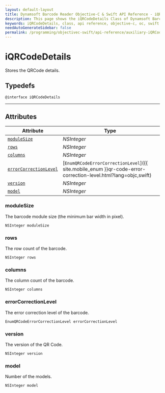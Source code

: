 ```yaml
---
layout: default-layout
title: Dynamsoft Barcode Reader Objective-C & Swift API Reference - iQRCodeDetails Class
description: This page shows the iQRCodeDetails Class of Dynamsoft Barcode Reader for iOS SDK.
keywords: iQRCodeDetails, class, api reference, objective-c, oc, swift
needAutoGenerateSidebar: false
permalink: /programming/objectivec-swift/api-reference/auxiliary-iQRCodeDetails-v8.1.0.html
---
```



# iQRCodeDetails

Stores the QRCode details.  

## Typedefs

```objc
@interface iQRCodeDetails
```  
  
---

## Attributes
  
| Attribute | Type |
|---------- | ---- |
| [`moduleSize`](#modulesize) | *NSInteger* |
| [`rows`](#rows) | *NSInteger* |
| [`columns`](#columns) | *NSInteger* |
| [`errorCorrectionLevel`](#errorcorrectionlevel) | [`EnumQRCodeErrorCorrectionLevel`]({{ site.mobile_enum }}qr-code-error-correction-level.html?lang=objc,swift) |
| [`version`](#version) | *NSInteger* |
| [`model`](#model) | *NSInteger* |

### moduleSize

The barcode module size (the minimum bar width in pixel).  

```objc
NSInteger moduleSize
```

### rows

The row count of the barcode.  

```objc
NSInteger rows
```

### columns

The column count of the barcode.

```objc
NSInteger columns
```

### errorCorrectionLevel

The error correction level of the barcode.

```objc
EnumQRCodeErrorCorrectionLevel errorCorrectionLevel
```

### version

The version of the QR Code.

```objc
NSInteger version
```

### model

Number of the models.

```objc
NSInteger model
```
